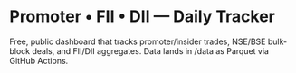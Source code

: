 # Promoter • FII • DII — Daily Tracker
Free, public dashboard that tracks promoter/insider trades, NSE/BSE bulk-block deals, and FII/DII aggregates. Data lands in /data as Parquet via GitHub Actions.
